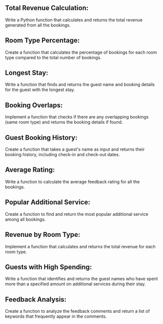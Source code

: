 ## Total Revenue Calculation:

Write a Python function that calculates and returns the total revenue generated from all the bookings.

## Room Type Percentage:

Create a function that calculates the percentage of bookings for each room type compared to the total number of bookings.

## Longest Stay:

Write a function that finds and returns the guest name and booking details for the guest with the longest stay.

## Booking Overlaps:

Implement a function that checks if there are any overlapping bookings (same room type) and returns the booking details if found.

## Guest Booking History:

Create a function that takes a guest's name as input and returns their booking history, including check-in and check-out dates.

## Average Rating:

Write a function to calculate the average feedback rating for all the bookings.

## Popular Additional Service:

Create a function to find and return the most popular additional service among all bookings.

## Revenue by Room Type:

Implement a function that calculates and returns the total revenue for each room type.

## Guests with High Spending:

Write a function that identifies and returns the guest names who have spent more than a specified amount on additional services during their stay.

## Feedback Analysis:

Create a function to analyze the feedback comments and return a list of keywords that frequently appear in the comments.